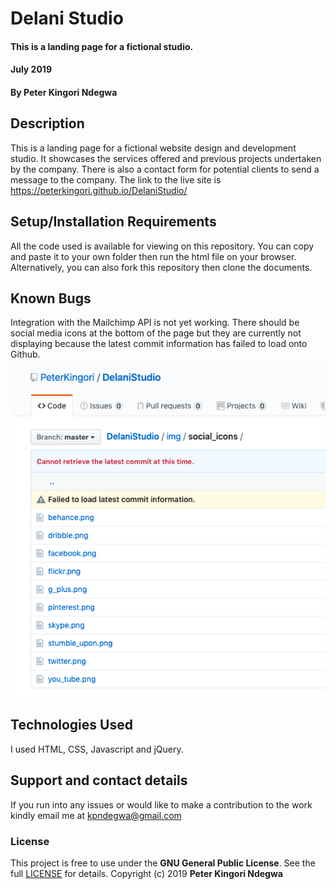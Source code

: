 # Delani Studio
#### This is a landing page for a fictional studio.
#### July 2019
#### By **Peter Kingori Ndegwa**
## Description
This is a landing page for a fictional website design and development studio. It showcases the services offered and previous projects undertaken by the company. There is also a contact form for potential clients to send a message to the company. The link to the live site is https://peterkingori.github.io/DelaniStudio/
## Setup/Installation Requirements
All the code used is available for viewing on this repository. You can copy and paste it to your own folder then run the html file on your browser. Alternatively, you can also fork this repository then clone the documents. 
## Known Bugs
Integration with the Mailchimp API is not yet working. There should be social media icons at the bottom of the page but they are currently not displaying because the latest commit information has failed to load onto Github.
![Github issue](img/Github-issue.png)
## Technologies Used
I used HTML, CSS, Javascript and jQuery.
## Support and contact details
If you run into any issues or would like to make a contribution to the work kindly email me at kpndegwa@gmail.com
### License
This project is free to use under the **GNU General Public License**. See the full [LICENSE](https://choosealicense.com/licenses/gpl-3.0/) for details.
Copyright (c) 2019 **Peter Kingori Ndegwa**